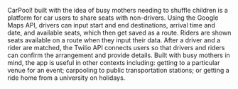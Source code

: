 CarPool! built with the idea of busy mothers needing to shuffle children is a platform for car users to share seats with non-drivers. Using the Google Maps API, drivers can input start and end destinations, arrival time and date, and available seats, which then get saved as a route. Riders are shown seats available on a route when they input their data.  After a driver and a rider are matched, the Twilio API connects users so that drivers and riders can confirm the arrangement and provide details. Built with busy mothers in mind, the app is useful in other contexts including: getting to a particular venue for an event; carpooling to public transportation stations; or getting a ride home from a university on holidays.